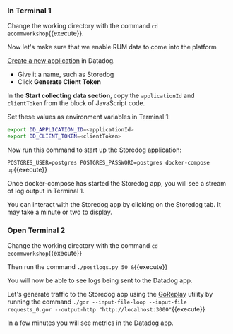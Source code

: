 ### In Terminal 1 
Change the working directory with the command `cd ecommworkshop`{{execute}}. 

Now let's make sure that we enable RUM data to come into the platform

[Create a new application](https://app.datadoghq.com/rum/list) in Datadog. 
  - Give it a name, such as Storedog
  - Click **Generate Client Token**

In the **Start collecting data section**, copy the `applicationId` and `clientToken` from the block of JavaScript code.

Set these values as environment variables in Terminal 1:
```bash
export DD_APPLICATION_ID=<applicationId>
export DD_CLIENT_TOKEN=<clientToken>
```

Now run this command to start up the Storedog application:

`POSTGRES_USER=postgres POSTGRES_PASSWORD=postgres docker-compose up`{{execute}}

Once docker-compose has started the Storedog app, you will see a stream of log output in Terminal 1.

You can interact with the Storedog app by clicking on the Storedog tab. It may take a minute or two to display.

### Open Terminal 2 

Change the working directory with the command `cd ecommworkshop`{{execute}}

Then run the command `./postlogs.py 50 &`{{execute}}

You will now be able to see logs being sent to the Datadog app.

Let's generate traffic to the Storedog app using the [GoReplay](https://github.com/buger/goreplay) utility by running the command `./gor --input-file-loop --input-file requests_0.gor --output-http "http://localhost:3000"`{{execute}}

In a few minutes you will see metrics in the Datadog app.
